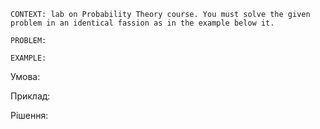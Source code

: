 ```
CONTEXT: lab on Probability Theory course. You must solve the given problem in an identical fassion as in the example below it.

PROBLEM:

EXAMPLE:
```

Умова:

Приклад:

Рішення:
